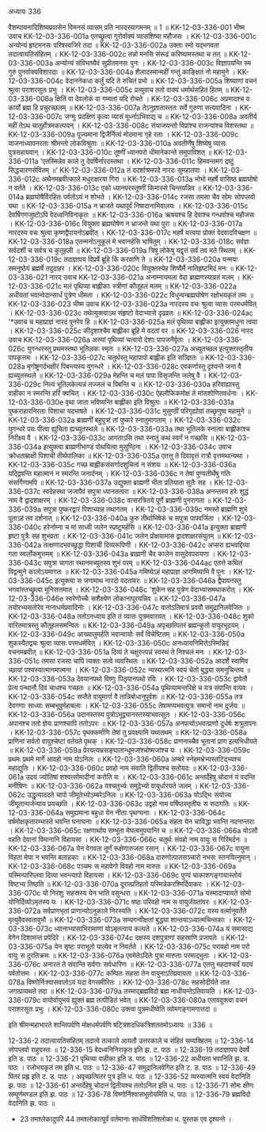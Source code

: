 अध्यायः 336

वैशम्पायनादिशिष्यप्रवासेन विमनसं व्यासम् प्रति नारदस्यागमनम् ॥ 1 ॥
KK-12-03-336-001	भीष्म उवाच 
KK-12-03-336-001a	एतच्छ्रुत्वा गुरोर्वाक्यं व्यासशिष्या महौजसः ।
KK-12-03-336-001c	अन्योन्यं हृष्टमनसः परिषस्वजिरे तदा ॥
KK-12-03-336-002a	उक्ताः स्मो यद्भगवता तदात्वायतिसंहितम् ।
KK-12-03-336-002c	तन्नो मनसि संरूढं करिष्यामस्तथा च तत् ॥
KK-12-03-336-003a	अन्योन्यं संविभाष्यैवं सुप्रीतमनसः पुनः ।
KK-12-03-336-003c	विज्ञापयन्ति स्म गुरुं पुनर्वाक्यविशारदाः ॥
KK-12-03-336-004a	शैलादस्मान्महीं गन्तुं काङ्क्षितं नो महामुने ।
KK-12-03-336-004c	वेदाननेकधा कर्तुं यदि ते रुचितं प्रभो ॥
KK-12-03-336-005a	शिष्याणां वचनं श्रुत्वा पराशरसुतः प्रभुः ।
KK-12-03-336-005c	प्रत्युवाच ततो वाक्यं धर्मार्थसहितं हितम् ॥
KK-12-03-336-006a	क्षितिं वा देवलोकं वा गम्यतां यदि रोचते ।
KK-12-03-336-006c	अप्रमादश्च वः कार्यो ब्रह्म हि प्रचुरच्छलम् ॥
KK-12-03-336-007a	तेऽनुज्ञातास्ततः सर्वे गुरुणा सत्यवादिना ।
KK-12-03-336-007c	जग्मुः प्रदक्षिणं कृत्वा व्यासं मूर्ध्नाऽभिवाद्य च ॥
KK-12-03-336-008a	अवतीर्य महीं तेऽथ चातुर्होत्रमकल्पयन् ।
KK-12-03-336-008c	संयाजयन्तो विप्रांश्च राजन्यांश्च विशस्तथा ॥
KK-12-03-336-009a	पूज्यमाना द्विजैर्नित्यं मोदमाना गृहे रताः ।
KK-12-03-336-009c	याजनाध्यापनरताः श्रीमन्तो लोकविश्रुताः ॥
KK-12-03-336-010a	अवतीर्णेषु शिष्येषु व्यासः पुत्रसहायवान् ।
KK-12-03-336-010c	तूष्णीं ध्यानपरो धीमानेकान्ते समुपाविशत् ॥
KK-12-03-336-011a	'एतस्मिन्नेव काले तु देवर्षिर्नारदस्तथा ।
KK-12-03-336-011c	हिमवन्तमगं द्रष्टुं सिद्धचारणसेवितम् ॥'
KK-12-03-336-012a	तं ददर्शाश्रमपदे नारदः सुमहातपाः ।
KK-12-03-336-012c	अथैनमब्रवीत्काले मधुराक्षरया गिरा ॥
KK-12-03-336-013a	भोभो महर्षे वासिष्ठ ब्रह्मघोषो न वर्तते ।
KK-12-03-336-013c	एको ध्यानपरस्तूष्णीं किमास्से चिन्तयन्निव ॥
KK-12-03-336-014a	ब्रह्मघोषैर्विरहितः पर्वतोऽयं न शोभते ।
KK-12-03-336-014c	रजसा तमसा चैव सोमः सोपप्लवो यथा ॥
KK-12-03-336-015a	न भ्राजते यथापूर्वं निषादानामिवालयः ।
KK-12-03-336-015c	देवर्षिगणजुष्टोऽपि वेदध्वनिविनाकृतः ॥
KK-12-03-336-016a	ऋषयश्च हि देवाश्च गन्धर्वाश्च महौजसः ।
KK-12-03-336-016c	वियुक्ता ब्रह्मघोषेण न भ्राजन्ते यथा पुरा ॥
KK-12-03-336-017a	नारदस्य वचः श्रुत्वा कृष्णद्वैपायनोऽब्रवीत् ।
KK-12-03-336-017c	महर्षे यत्त्वया प्रोक्तं वेदवादविचक्षण ॥
KK-12-03-336-018a	एतन्मनोऽनुकूलं मे भवानर्हसि भाषितुम् ।
KK-12-03-336-018c	सर्वज्ञः सर्वदर्शी च सर्वत्र च कुतूहली ॥
KK-12-03-336-019a	त्रिषु लोकेषु यद्वृत्तं सर्वं तव मते स्थितम् ।
KK-12-03-336-019c	तदाज्ञापय विप्रर्षे ब्रूहि किं करवाणि ते ॥
KK-12-03-336-020a	यन्मया समनुष्ठेयं ब्रह्मर्षे तदुदाहर ।
KK-12-03-336-020c	वियुक्तस्येह शिष्यैर्मे नातिहृष्टमिदं मनः ॥
KK-12-03-336-021	नारद उवाच 
KK-12-03-336-021a	अनाम्नायमला वेदा ब्राह्मणस्याव्रतं मलम् ।
KK-12-03-336-021c	मलं पृथिव्या बाह्लीकाः स्त्रीणां कौतूहलं मलम् ॥
KK-12-03-336-022a	अधीयतां भवान्वेदान्सार्धं पुत्रेण धीमता ।
KK-12-03-336-022c	विधुन्वन्ब्रह्मघोषेण रक्षोभयकृतं तमः ॥
KK-12-03-336-023	भीष्म उवाच 
KK-12-03-336-023a	नारदस्य वचः श्रुत्वा व्यासः परमधर्मवित् ।
KK-12-03-336-023c	तथेत्युक्त्वाऽथ संहृष्टो वेदाभ्यासे दृढव्रतः ॥
KK-12-03-336-024ac	'*उवाच च महाप्राज्ञं नारदं पुनरेव हि ॥
KK-12-03-336-025a	मलं पृथिव्या बाह्लीका इत्युक्तमधुना त्वया ।
KK-12-03-336-025c	कीदृशाश्चैव बाह्लीका ब्रूहि मे वदतां वर ॥
KK-12-03-336-026	नारद उवाच 
KK-12-03-336-026a	अस्यां पृथिव्यां चत्वारो देशाः पापजनैर्वृताः ।
KK-12-03-336-026c	युगन्धरस्तु प्रथमस्तथा भूतिलकः स्मृतः ॥
KK-12-03-336-027a	अच्युतच्छल इत्युक्तस्तृतीयः पापकृत्तमः ।
KK-12-03-336-027c	चतुर्थस्तु महापापो बाह्लीक इति सञ्ज्ञितः ॥
KK-12-03-336-028a	मृगोष्ट्रगर्दभक्षीरं पिबन्त्यस्य युगन्धरे ।
KK-12-03-336-028c	एवकर्णास्तु दृश्यन्ते जना वै ह्यच्युतस्थले ॥
KK-12-03-336-029a	मेहन्ति च मलं पापा विसृजन्ति जलेषु वै ।
KK-12-03-336-029c	नित्यं भूतिलकेत्यन्नं तज्जलं च पिबन्ति च ॥
KK-12-03-336-030a	हरिवाह्यास्तु वाहीका न स्मरन्ति हरिं क्वचित् ।
KK-12-03-336-030c	ऐहलौकिकमोक्षं ते मांसशोणितवर्धनाः ।
KK-12-03-336-030e	वृथा जाता भविष्यन्ति बाह्लीका इति विश्रुताः ॥
KK-12-03-336-031a	पुष्कराहारनिरताः पिशाचा यदभाषते ।
KK-12-03-336-031c	मुसुण्ठीं परिगृह्योग्रां तच्छृणुष्व महामुने ॥
KK-12-03-336-032a	ब्राह्मणीं बहुपुत्रां तां पुष्करे स्नातुमागताम् ।
KK-12-03-336-032c	युगन्धरे पयः पीत्वा ह्युचिता ह्यच्युतस्थले ॥
KK-12-03-336-033a	तथा भूतिलके स्नात्वा बाह्लीकांश्च निरीक्ष्य वै ।
KK-12-03-336-033c	आगताऽसि तथा स्नातुं कथं स्वर्गं न गच्छसि ॥
KK-12-03-336-034a	इत्युक्त्वा ब्राह्मणीभाण्डं पोथयित्वा मुसुण्ठिना ।
KK-12-03-336-034c	उवाच क्रोधताम्राक्षी पिशाची तीर्थपालिका ॥
KK-12-03-336-035a	एतत्तु ते दिवावृत्तं रात्रौ वृत्तमथान्यथा ।
KK-12-03-336-035c	गच्छ बाह्लीकसंसर्गादशुचित्वं न संशयः ॥
KK-12-03-336-036a	यद्द्विषन्ति महात्मानं न स्मरन्ति जनार्दनम् ।
KK-12-03-336-036c	न तेषां पुण्यतीर्थेषु गतिः संसर्गिणामपि ॥
KK-12-03-336-037a	उद्युक्ता ब्राह्मणी भीता प्रतियाता सुतैः सह ।
KK-12-03-336-037c	स्वदेहस्था जजापैवं सपुत्रा ध्यानतत्परा ॥
KK-12-03-336-038a	अनन्तस्य हरेः शुद्धं नाम वै द्वादशाक्षरम् ।
KK-12-03-336-038c	वत्सरत्रितये पूर्णे ब्राह्मणी पुनरागता ॥
KK-12-03-336-039a	सपुत्रा पुष्करद्वारं पिशाच्याह तथागतम् ।
KK-12-03-336-039c	नमस्ते ब्राह्मणि शुभे पूताऽहं तव दर्शनात् ॥
KK-12-03-336-040a	कुरु तीर्थाभिषेकं च सपुत्रा पापवर्जिता ।
KK-12-03-336-040c	हरेर्नाम्ना च मां साध्वी जलेन स्प्रष्टुमर्हसि ॥
KK-12-03-336-041a	इत्युक्ता ब्राह्मणी हृष्टा पुत्रैः सह शुभव्रता ।
KK-12-03-336-041c	जलेन प्रोक्षयामास द्वादशाक्षरसंयुतम् ॥
KK-12-03-336-042a	तत्क्षणादभवच्छुद्धा पिशाची दिव्यरूपिणी ।
KK-12-03-336-042c	अप्सरा ह्यभवद्दिव्या गता स्वर्लोकमुत्तमम् ॥
KK-12-03-336-043a	ब्राह्मणी चैव कालेन वासुदेवपरायणा ।
KK-12-03-336-043c	सपुत्रा चागता स्थानमच्युतस्य शुभं परम् ॥
KK-12-03-336-044ac	एतत्ते कथितं विद्वन्मुने कालोऽयमागतः ॥
KK-12-03-336-045a	गमिष्येऽहं महाप्राज्ञ आगमिष्यामि वै पुनः ।
KK-12-03-336-045c	इत्युक्त्वा स जगामाथ नारदो वदतांवरः ॥
KK-12-03-336-046a	द्वैपायनस्तु भगवांस्तच्छ्रुत्वा मुनिसत्तमात् ।
KK-12-03-336-046c	'शुकेन सह पुत्रेण वेदाभ्यासमथाकरोत् ।
KK-12-03-336-046e	स्वरेणोच्चैः सशैक्ष्येण लोकानापूरयन्निव ॥
KK-12-03-336-047a	तयोरभ्यसतोरेव नानाधर्मप्रवादिनोः ।
KK-12-03-336-047c	वातोऽतिमात्रं प्रववौ समुद्रानिलवेजितः ॥
KK-12-03-336-048a	ततोऽनध्याय इति तं व्यासः पुत्रमवारयत् ।
KK-12-03-336-048c	शुको वारितमात्रस्तु कौतूहलसमन्वितः ॥
KK-12-03-336-049a	अपृच्छत्पितरं ब्रह्मन्कुतो वायुरभूदयम् ।
KK-12-03-336-049c	आख्यातुमर्हति भवान्वायोः सर्वं विचेष्टितम् ॥
KK-12-03-336-050a	शुकस्यैतद्वचः श्रुत्वा व्यासः परमधर्मवित् ।
KK-12-03-336-050c	अनध्यायनिमित्तेऽस्मिन्निदं वचनमब्रवीत् ॥
KK-12-03-336-051a	दिव्यं ते चक्षुरुत्पन्नं स्वस्थं ते निश्चलं मनः ।
KK-12-03-336-051c	तमसा रजसा चापि त्यक्तः सत्वे व्यवस्थितः ॥
KK-12-03-336-052a	आदर्शे स्वामिव च्छायां पश्यस्यात्मानमात्मना ।
KK-12-03-336-052c	न्यस्यात्मनि स्वयं चेतो बुद्ध्या समनुचिन्तय ॥
KK-12-03-336-053a	देवयानपथो विष्णुः पितृयानपथो रविः ।
KK-12-03-336-053c	द्वावेतौ प्रेत्य पन्थानौ दिवं चाधश्च गच्छतः ॥
KK-12-03-336-054a	पृथिव्यामन्तरिक्षे च यत्र संवान्ति वायवः ।
KK-12-03-336-054c	सप्तैते वायुमार्गा वै तान्निबोधानुपूर्वशः ॥
KK-12-03-336-055a	तत्र देवगणाः साध्याः सम्बभूवुर्महाबलाः ।
KK-12-03-336-055c	तेषामप्यभवत्पुत्रः समानो नाम दुर्जयः ॥
KK-12-03-336-056a	उदानस्तस्य पुत्रोऽभूद्व्यानस्तस्याभवत्सुतः ।
KK-12-03-336-056c	अपानश्च ततो ज्ञेयः प्राणश्चापि ततोऽपरः ॥
KK-12-03-336-057a	अनपत्योऽभवत्प्राणो दुर्धर्षः शत्रुतापनः ।
KK-12-03-336-057c	पृथक्कर्माणि तेषां तु प्रवक्ष्यामि यथातथम् ॥
KK-12-03-336-058a	प्राणिनां सर्वतो वायुश्चेष्टां वर्तयते पृथक् ।
KK-12-03-336-058c	प्राणनाच्चैव भूतानां प्राण इत्यभिधीयते ॥
KK-12-03-336-059a	प्रेरयत्यभ्रसङ्घातान्धूमजांश्चोष्मजांश्च यः ।
KK-12-03-336-059c	प्रथमः प्रथमे मार्गे आवहो नाम योऽनिलः ॥
KK-12-03-336-060a	अम्बरे स्नेहमभ्रेभ्यस्तटिद्भ्यश्च महाद्युतिः ।
KK-12-03-336-060c	प्रवहो नाम संवाति द्वितीयश्च सतोयदः ॥
KK-12-03-336-061a	उदयं ज्योतिषां शश्वत्सोमादीनां करोति यः ।
KK-12-03-336-061c	अन्तर्देहेषु चोदानं यं वदन्ति मनीषिणः ॥
KK-12-03-336-062a	यश्चतुर्भ्यः समुद्रेभ्यो वायुर्धारयते जलम् ।
KK-12-03-336-062c	उद्धृत्याददते चापो जीमूतेभ्योऽम्बरेऽनिलः ॥
KK-12-03-336-063a	योऽद्भिः संयोज्य जीमूतान्पर्जन्याय प्रयच्छति ।
KK-12-03-336-063c	उद्वहो नाम वर्षिष्ठस्तृतीयः स सदागतिः ॥
KK-12-03-336-064a	समुह्यमाना बहुधा येन नीताः पृथग्घनाः ।
KK-12-03-336-064c	वर्षमोक्षकृतारम्भास्ते भवन्ति घनाघनाः ॥
KK-12-03-336-065a	संहता येन चाविद्धा भवन्ति नदनान्तराः ।
KK-12-03-336-065c	रक्षणार्थाय सम्भूता मेघत्वमुपयान्ति च ॥
KK-12-03-336-066a	योऽसौ वहति देवानां विमानानि विहायसा ।
KK-12-03-336-066c	चतुर्थः संवहो नाम वायुः स गिरिमर्दनः ॥
KK-12-03-336-067a	येन वेगवता तूर्णं रूक्षेणारुजता रसान् ।
KK-12-03-336-067c	वायुना विहता मेघा न भवन्ति बलाहकाः ॥
KK-12-03-336-068a	दारुणोत्पातसञ्चारो नभसः स्तनयित्नुमान् ।
KK-12-03-336-068c	पञ्चमः स महावेगो विवहो नाम मारुतः ॥
KK-12-03-336-069a	यस्मिन्पारिप्लवा दिव्या भवन्त्यापो विहायसा ।
KK-12-03-336-069c	पुण्यं चाकाशगङ्गायास्तोयं विष्टभ्य तिष्ठति ॥
KK-12-03-336-070a	दूरात्प्रतिहतो यस्मिन्नेकरश्मिर्दिवाकरः ।
KK-12-03-336-070c	यो निरंशुः सहस्रस्य येन भाति वसुन्धरा ॥
KK-12-03-336-071a	यस्मादाप्यायते सोमो योनिर्दिव्योऽमृतस्य यः ।
KK-12-03-336-071c	षष्ठः परिवहो नाम स वायुर्जयतांवरः ॥
KK-12-03-336-072a	सर्वप्राणभृतां प्राणान्योऽनुकाले निरस्यति ।
KK-12-03-336-072c	यस्य वर्त्मानुवर्तेते मृत्युवैवस्वतावुभौ ॥
KK-12-03-336-073a	सम्यगन्वीक्षतां बुद्ध्या शान्तयाऽध्यात्मचिन्तकाः ।
KK-12-03-336-073c	ध्यानाभ्यासाभिरामाणां योऽमृतत्वाय कल्पते ॥
KK-12-03-336-074a	यं समासाद्य वेगेन दिशामन्तं प्रपेदिरे ।
KK-12-03-336-074c	दक्षस्य दशपुत्राणां सहस्राणि प्रजापतेः ॥
KK-12-03-336-075a	येन सृष्टः पराभूतो यात्येव न निवर्तते ।
KK-12-03-336-075c	परावहो नाम परो वायुः स दुरतिक्रमः ॥
KK-12-03-336-076a	एवमेतेऽदितेः पुत्रा मारुताः परमाद्भुताः ।
KK-12-03-336-076c	अनारतं ते संवान्ति सर्वगाः सर्वधारिणः ॥
KK-12-03-336-077a	एतत्तु महदाश्चर्यं यदयं पर्वतोत्तमः ।
KK-12-03-336-077c	कम्पितः सहसा तेन वायुनाऽतिप्रवायता ॥
KK-12-03-336-078a	विष्णोर्निःश्वासवातोऽयं यदा वेगसमीरितः ।
KK-12-03-336-078c	सहसोदीर्यते तात जगत्प्रव्यथते तदा ॥
KK-12-03-336-079a	तस्माद्ब्रह्मविदो ब्रह्म नाधीयन्तेऽतिवायति ।
KK-12-03-336-079c	वायोर्वायुभयं ह्युक्तं ब्रह्म तत्पीडितं भवेत् ॥
KK-12-03-336-080a	एतावदुक्त्वा वचनं पराशरसुतः प्रभुः ।
KK-12-03-336-080c	उक्त्वा पुत्रमधीष्वेति व्योमगङ्गामगात्तदा ॥ 

इति श्रीमन्महाभारते शान्तिपर्वणि मोक्षधर्मपर्वणि षट्त्रिंशदधिकत्रिशततमोऽध्यायः ॥ 336 ॥

12-336-2 तदात्वायतिसंहितम् तदात्वे तत्काले आयतौ उत्तरकाले च संहितं सम्यक्हितम् ॥ 12-336-14 सोपप्लवो राहुग्रस्तः ॥ 12-336-15 वेदध्वनिनिराकृत इति झ. ट. पाठः ॥ 12-336-19 तदाज्ञापय देवर्षे इति ड. पाठः ॥ 12-336-21 पृथिव्या वाहीका इति ड. पाठः ॥ 12-336-22 अधीयता भवानिति झ. ड. पाठः । रजोभयकृतं तम इति ध. पाठः ॥ 12-336-47 समुद्रानिलवेगित इति ट. ड. पाठः ॥ 12-336-49 पितरं प्रह्ल इति ट. ड. पाठः । अपृच्छत्पितरं पुत्र इति ध. पाठः ॥ 12-336-52 व्यस्यात्मनि स्वयं वेदानिति झ. पाठः ॥ 12-336-61 अन्तर्देहेषु चोदानं द्वितीयश्च ततोऽनिल इति ध. पाठः ॥ 12-336-71 सोमः क्षीणः सम्पूर्णमण्डल इति झ. पाठः ॥ 12-336-78 विष्णोर्निश्वासभूतोयमिति ध. पाठः ॥ 12-336-79 ब्रह्मविदो वेदानिति झ. पाठः ॥ 

* 23 तमश्लेकादुपरि 44 तमश्लोकात्पूर्वं वर्तमानाः सार्धविंशतिश्लोका ध. पुस्तक एव दृश्यन्ते ।
